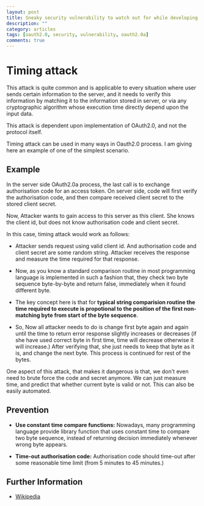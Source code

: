 ```yaml
---
layout: post
title: Sneaky security vulnerability to watch out for while developing server side OAuth2.0a
description: ""
category: articles
tags: [oauth2.0, security, vulnerability, oauth2.0a]
comments: true
---
```


Timing attack
=============
This attack is quite common and is applicable to every situation where user sends certain information to the server, and it needs to verify this information by matching it to the information stored in server, or via any cryptographic algorithm whose execution time directly depend upon the input data.

This attack is dependent upon implementation of OAuth2.0, and not the protocol itself.

Timing attack can be used in many ways in Oauth2.0 process. I am giving here an example of one of the simplest scenario.


Example
-------
In the server side OAuth2.0a process, the last call is to exchange authorisation code
for an access token. On server side, code will first verify the authorisation code, and then compare received client secret to the stored client secret.

Now, Attacker wants to gain access to this server as this client. She knows the client id, but does not know authorisation code and client secret. 

In this case, timing attack would work as follows:

* Attacker sends request using valid client id. And authorisation code and client secret are some random string. Attacker receives the response and measure the time required for that response.

* Now, as you know a standard comparison routine in most programming language is implemented in such a fashion that, they check two byte sequence byte-by-byte and return false, immediately when it found different byte.

* The key concept here is that for **typical string comparision routine the time required to execute is propotional to the position of the first non-matching byte from start of the byte sequence**.

* So, Now all attacker needs to do is change first byte again and again until the time to return error response slightly increases or decreases (if she have used correct byte in first time, time will decrease otherwise it will increase.) After verifying that, she just needs to keep that byte as it is, and change the next byte. This process is continued for rest of the bytes.

One aspect of this attack, that makes it dangerous is that, we don't even need to brute force the code and secret anymore. We can just measure time, and predict that whether current byte is valid or not. This can also be easily automated.


Prevention
----------
* **Use constant time compare functions:** Nowadays, many programming language provide library function that uses constant time to compare two byte sequence, instead of returning decision immediately whenever wrong byte appears.

* **Time-out authorisation code:** Authorisation code should time-out after some reasonable time limit (from 5 minutes to 45 minutes.)


Further Information
-------------------
* [Wikipedia](https://en.wikipedia.org/wiki/Timing_attack)





 




